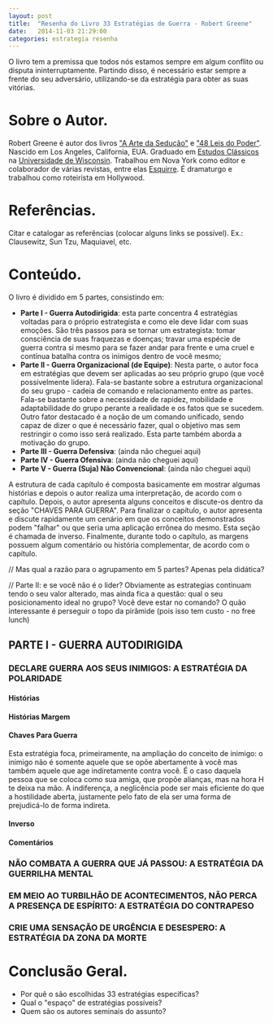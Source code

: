 ```yaml
---
layout: post
title:  "Resenha do Livro 33 Estratégias de Guerra - Robert Greene"
date:   2014-11-03 21:29:00
categories: estrategia resenha
---
```


O livro tem a premissa que todos nós estamos sempre em algum conflito ou disputa ininterruptamente. Partindo disso, é necessário estar sempre a frente do seu adversário, utilizando-se da estratégia para obter as suas vitórias.

# Sobre o Autor.

Robert Greene é autor dos livros ["A Arte da Sedução"](http://www.rocco.com.br/index.php/livro?cod=436 "Página do livro no site da editora") e ["48 Leis do Poder"](http://www.rocco.com.br/index.php/livro?cod=173 "Página do livro no site da editora"). Nascido em Los Angeles, California, EUA. Graduado em [Estudos Clássicos](http://classics.lss.wisc.edu/ "Departamento de Estudos Clássicos") na [Universidade de Wisconsin](http://www.wisc.edu/ "Website Universidade de Wisconsin"). Trabalhou em Nova York como editor e colaborador de várias revistas, entre elas [Esquirre](http://www.esquire.com/ "Website Revista Esquire"). É dramaturgo e trabalhou como roteirista em Hollywood.

# Referências.

Citar e catalogar as referências (colocar alguns links se possível). Ex.: Clausewitz, Sun Tzu, Maquiavel, etc.

# Conteúdo.

O livro é dividido em 5 partes, consistindo em:

* **Parte I - Guerra Autodirigida**: esta parte concentra 4 estratégias voltadas para o próprio estrategista e como ele deve lidar com suas emoções. São três passos para se tornar um estrategista: tomar consciência de suas fraquezas e doenças; travar uma espécie de guerra contra si mesmo para se fazer andar para frente e uma cruel e contínua batalha contra os inimigos dentro de você mesmo;
* **Parte II - Guerra Organizacional (de Equipe)**: Nesta parte, o autor foca em estratégias que devem ser aplicadas ao seu próprio grupo (que você possivelmente lidera). Fala-se bastante sobre a estrutura organizacional do seu grupo - cadeia de comando e relacionamento entre as partes. Fala-se bastante sobre a necessidade de rapidez, mobilidade e adaptabilidade do grupo perante a realidade e os fatos que se sucedem. Outro fator destacado é a noção de um comando unificado, sendo capaz de dizer o que é necessário fazer, qual o objetivo mas sem restringir o como isso será realizado. Esta parte também aborda a motivação do grupo.
* **Parte III - Guerra Defensiva**: (ainda não cheguei aqui)
* **Parte IV - Guerra Ofensiva**: (ainda não cheguei aqui)
* **Parte V - Guerra (Suja) Não Convencional**: (ainda não cheguei aqui)

A estrutura de cada capítulo é composta basicamente em mostrar algumas histórias e depois o autor realiza uma interpretação, de acordo com o capítulo. Depois, o autor apresenta alguns conceitos e discute-os dentro da seção "CHAVES PARA GUERRA". Para finalizar o capítulo, o autor apresenta e discute rapidamente um cenário em que os conceitos demonstrados podem "falhar" ou que seria uma aplicação errônea do mesmo. Esta seção é chamada de inverso. Finalmente, durante todo o capítulo, as margens possuem algum comentário ou história complementar, de acordo com o capítulo.

// Mas qual a razão para o agrupamento em 5 partes? Apenas pela didática?

// Parte II: e se você não é o lider? Obviamente as estrategias continuam tendo o seu valor alterado, mas ainda fica a questão: qual o seu posicionamento ideal no grupo? Você deve estar no comando? O quão interessante é perseguir o topo da pirâmide (pois isso tem custo - no free lunch)

## PARTE I - GUERRA AUTODIRIGIDA

### DECLARE GUERRA AOS SEUS INIMIGOS: A ESTRATÉGIA DA POLARIDADE

#### Histórias

#### Histórias Margem

#### Chaves Para Guerra

Esta estratégia foca, primeiramente, na ampliação do conceito de inimigo: o inimigo não é somente aquele que se opõe abertamente à você mas também aquele que age indiretamente contra você. É o caso daquela pessoa que se coloca como sua amiga, que propõe alianças, mas na hora H te deixa na mão. A indiferença, a neglicência pode ser mais eficiente do que a hostilidade aberta, justamente pelo fato de ela ser uma forma de prejudicá-lo de forma indireta.

#### Inverso

#### Comentários

### NÃO COMBATA A GUERRA QUE JÁ PASSOU: A ESTRATÉGIA DA GUERRILHA MENTAL

### EM MEIO AO TURBILHÃO DE ACONTECIMENTOS, NÃO PERCA A PRESENÇA DE ESPÍRITO: A ESTRATÉGIA DO CONTRAPESO

### CRIE UMA SENSAÇÃO DE URGÊNCIA E DESESPERO: A ESTRATÉGIA DA ZONA DA MORTE

# Conclusão Geral.

* Por quê o são escolhidas 33 estratégias especificas?
* Qual o "espaço" de estratégias possíveis?
* Quem são os autores seminais do assunto?

<!-- Estrutura básica para resenha de cada capítulo -->
<!-- ## PARTE X - <NOME_PARTE> -->

<!-- ### <NOME_CAPÍTULO> -->

<!-- #### Histórias -->

<!-- #### Histórias Margem -->

<!-- #### Chaves Para Guerra -->

<!-- #### Inverso -->

<!-- #### Comentários -->
